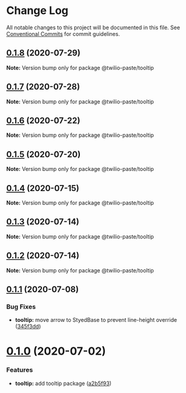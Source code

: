 # Change Log

All notable changes to this project will be documented in this file.
See [Conventional Commits](https://conventionalcommits.org) for commit guidelines.

## [0.1.8](https://github.com/twilio-labs/paste/compare/@twilio-paste/tooltip@0.1.7...@twilio-paste/tooltip@0.1.8) (2020-07-29)

**Note:** Version bump only for package @twilio-paste/tooltip





## [0.1.7](https://github.com/twilio-labs/paste/compare/@twilio-paste/tooltip@0.1.6...@twilio-paste/tooltip@0.1.7) (2020-07-28)

**Note:** Version bump only for package @twilio-paste/tooltip





## [0.1.6](https://github.com/twilio-labs/paste/compare/@twilio-paste/tooltip@0.1.5...@twilio-paste/tooltip@0.1.6) (2020-07-22)

**Note:** Version bump only for package @twilio-paste/tooltip





## [0.1.5](https://github.com/twilio-labs/paste/compare/@twilio-paste/tooltip@0.1.4...@twilio-paste/tooltip@0.1.5) (2020-07-20)

**Note:** Version bump only for package @twilio-paste/tooltip





## [0.1.4](https://github.com/twilio-labs/paste/compare/@twilio-paste/tooltip@0.1.3...@twilio-paste/tooltip@0.1.4) (2020-07-15)

**Note:** Version bump only for package @twilio-paste/tooltip





## [0.1.3](https://github.com/twilio-labs/paste/compare/@twilio-paste/tooltip@0.1.2...@twilio-paste/tooltip@0.1.3) (2020-07-14)

**Note:** Version bump only for package @twilio-paste/tooltip





## [0.1.2](https://github.com/twilio-labs/paste/compare/@twilio-paste/tooltip@0.1.1...@twilio-paste/tooltip@0.1.2) (2020-07-14)

**Note:** Version bump only for package @twilio-paste/tooltip





## [0.1.1](https://github.com/twilio-labs/paste/compare/@twilio-paste/tooltip@0.1.0...@twilio-paste/tooltip@0.1.1) (2020-07-08)


### Bug Fixes

* **tooltip:** move arrow to StyedBase to prevent line-height override ([345f3dd](https://github.com/twilio-labs/paste/commit/345f3ddb690e5ea20a482ac8479fa111a9025176))





# [0.1.0](https://github.com/twilio-labs/paste/compare/@twilio-paste/tooltip@0.0.2...@twilio-paste/tooltip@0.1.0) (2020-07-02)


### Features

* **tooltip:** add tooltip package ([a2b5f93](https://github.com/twilio-labs/paste/commit/a2b5f93d6e92d46a5d7ea37d282426b611252af0))
